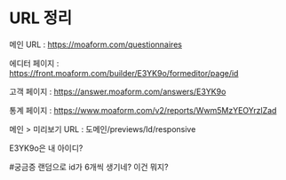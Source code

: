 # URL 정리

메인 URL :  https://moaform.com/questionnaires

에디터 페이지 : https://front.moaform.com/builder/E3YK9o/formeditor/page/id

고객 페이지 : https://answer.moaform.com/answers/E3YK9o

통계 페이지 : https://www.moaform.com/v2/reports/Wwm5MzYEOYrzlZad


메인 > 미리보기 URL :  도메인/previews/Id/responsive



E3YK9o은  내 아이디? 

#궁금증 랜덤으로 id가 6개씩 생기네? 이건 뭐지? 
